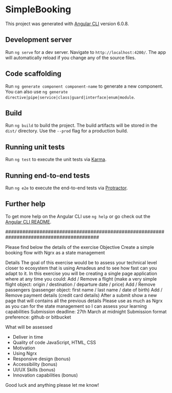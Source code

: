 # SimpleBooking

This project was generated with [Angular CLI](https://github.com/angular/angular-cli) version 6.0.8.

## Development server

Run `ng serve` for a dev server. Navigate to `http://localhost:4200/`. The app will automatically reload if you change any of the source files.

## Code scaffolding

Run `ng generate component component-name` to generate a new component. You can also use `ng generate directive|pipe|service|class|guard|interface|enum|module`.

## Build

Run `ng build` to build the project. The build artifacts will be stored in the `dist/` directory. Use the `--prod` flag for a production build.

## Running unit tests

Run `ng test` to execute the unit tests via [Karma](https://karma-runner.github.io).

## Running end-to-end tests

Run `ng e2e` to execute the end-to-end tests via [Protractor](http://www.protractortest.org/).

## Further help

To get more help on the Angular CLI use `ng help` or go check out the [Angular CLI README](https://github.com/angular/angular-cli/blob/master/README.md).

#########################################################################################

Please find below the details of the exercise
Objective
Create a simple booking flow with Ngrx as a state management

Details
The goal of this exercise would be to assess your technical level closer to ecosystem that is using Amadeus and to see how fast can you adapt to it.
In this exercise you will be creating a single page application where at any time you could:
Add / Remove a flight (make a very simple flight object: origin / destination / departure date / price)
Add / Remove passengers (passenger object: first name / last name / date of birth)
Add / Remove payment details  (credit card details)
After a submit show a new page that will contains all the previous details
Please use as much as Ngrx as you can for the state management so I can assess your learning capabilities
Submission deadline: 27th March at midnight
Submission format preference: github or bitbucket

What will be assessed
- Deliver in time
- Quality of code JavaScript, HTML, CSS
- Motivation
- Using Ngrx
- Responsive design (bonus)
- Accessibility (bonus)
- UI/UX Skills (bonus)
- Innovation capabilities (bonus)

Good luck and anything please let me know!
